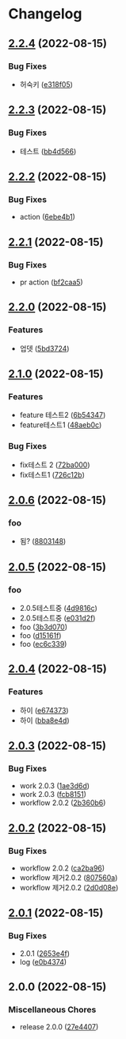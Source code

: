 # Changelog

## [2.2.4](https://github.com/cjhmoves33/versioning/compare/v2.2.3...v2.2.4) (2022-08-15)


### Bug Fixes

* 허숙키 ([e318f05](https://github.com/cjhmoves33/versioning/commit/e318f05b14c25a8aa2f187e2bdab0c56997a93bc))

## [2.2.3](https://github.com/cjhmoves33/versioning/compare/v2.2.2...v2.2.3) (2022-08-15)


### Bug Fixes

* 테스트 ([bb4d566](https://github.com/cjhmoves33/versioning/commit/bb4d56620c3490c63de2c7f8c6b48e5abd8330ce))

## [2.2.2](https://github.com/cjhmoves33/versioning/compare/v2.2.1...v2.2.2) (2022-08-15)


### Bug Fixes

* action ([6ebe4b1](https://github.com/cjhmoves33/versioning/commit/6ebe4b1fc8b39e62c9d8de0625f15cf099b3f03e))

## [2.2.1](https://github.com/cjhmoves33/versioning/compare/v2.2.0...v2.2.1) (2022-08-15)


### Bug Fixes

* pr action ([bf2caa5](https://github.com/cjhmoves33/versioning/commit/bf2caa508b04f85a313f003335931a0707845e14))

## [2.2.0](https://github.com/cjhmoves33/versioning/compare/v2.1.0...v2.2.0) (2022-08-15)


### Features

* 업뎃 ([5bd3724](https://github.com/cjhmoves33/versioning/commit/5bd3724afd6fd3173b0d51932dcf4f9877bb0a85))

## [2.1.0](https://github.com/cjhmoves33/versioning/compare/v2.0.6...v2.1.0) (2022-08-15)


### Features

* feature 테스트2 ([6b54347](https://github.com/cjhmoves33/versioning/commit/6b54347790d6b326de9df8b3c59a9758fd0b228a))
* feature테스트1 ([48aeb0c](https://github.com/cjhmoves33/versioning/commit/48aeb0c319f9f893cf232142a745d9c4002794e5))


### Bug Fixes

* fix테스트 2 ([72ba000](https://github.com/cjhmoves33/versioning/commit/72ba000c147a7bcbfb734b744faaa099c6becc49))
* fix테스트1 ([726c12b](https://github.com/cjhmoves33/versioning/commit/726c12b831d29163bf2e4057adcffb31a0cf8177))

## [2.0.6](https://github.com/cjhmoves33/versioning/compare/v2.0.5...v2.0.6) (2022-08-15)


### foo

* 됨? ([8803148](https://github.com/cjhmoves33/versioning/commit/880314833cf1187ca5b77742c8bbde4d96f74609))

## [2.0.5](https://github.com/cjhmoves33/versioning/compare/v2.0.4...v2.0.5) (2022-08-15)


### foo

* 2.0.5테스트중 ([4d9816c](https://github.com/cjhmoves33/versioning/commit/4d9816c726ec7a1f6b397c596338c83c5d0594bd))
* 2.0.5테스트중 ([e031d2f](https://github.com/cjhmoves33/versioning/commit/e031d2f4b07daf9dcc8d8a02b308b0055324a49c))
* foo ([3b3d070](https://github.com/cjhmoves33/versioning/commit/3b3d07084a9b6c2902a36437d3eb67fb25e9cd09))
* foo ([d15161f](https://github.com/cjhmoves33/versioning/commit/d15161f5f9a5e649f054c890a05b10e3fe5a8982))
* foo ([ec6c339](https://github.com/cjhmoves33/versioning/commit/ec6c339793e0c58f2c7d21d8812303b826f6c0c8))

## [2.0.4](https://github.com/cjhmoves33/versioning/compare/v2.0.3...v2.0.4) (2022-08-15)


### Features

* 하이 ([e674373](https://github.com/cjhmoves33/versioning/commit/e6743731f3cf30d72424fecc1f56e05659fc234f))
* 하이 ([bba8e4d](https://github.com/cjhmoves33/versioning/commit/bba8e4df74c2c1418d30af5db25b3b6fe22804cc))

## [2.0.3](https://github.com/cjhmoves33/versioning/compare/v2.0.2...v2.0.3) (2022-08-15)


### Bug Fixes

* work 2.0.3 ([1ae3d6d](https://github.com/cjhmoves33/versioning/commit/1ae3d6d65e24d57c68bf86d989cc86061d04f41e))
* work 2.0.3 ([fcb8151](https://github.com/cjhmoves33/versioning/commit/fcb81512c5327f7db29eb8d7d16eb2d7ba250672))
* workflow 2.0.2 ([2b360b6](https://github.com/cjhmoves33/versioning/commit/2b360b68547cc8b50dd4db08125cbda018292ed1))

## [2.0.2](https://github.com/cjhmoves33/versioning/compare/v2.0.1...v2.0.2) (2022-08-15)


### Bug Fixes

* workflow 2.0.2 ([ca2ba96](https://github.com/cjhmoves33/versioning/commit/ca2ba96631379e46cd836bffcb61cb59fad37de8))
* workflow 제거2.0.2 ([807560a](https://github.com/cjhmoves33/versioning/commit/807560aebbaac9f993f6b276c4d55976f72b5951))
* workflow 제거2.0.2 ([2d0d08e](https://github.com/cjhmoves33/versioning/commit/2d0d08e41526d0ac991534aa3eac369043435665))

## [2.0.1](https://github.com/cjhmoves33/versioning/compare/v2.0.0...v2.0.1) (2022-08-15)


### Bug Fixes

* 2.0.1 ([2653e4f](https://github.com/cjhmoves33/versioning/commit/2653e4fa37ab4b7cee85332dd180b6072455fce3))
* log ([e0b4374](https://github.com/cjhmoves33/versioning/commit/e0b43744f30a60d88dcfba4058b2bb2d1e3b7bc3))

## 2.0.0 (2022-08-15)


### Miscellaneous Chores

* release 2.0.0 ([27e4407](https://github.com/cjhmoves33/versioning/commit/27e440776882da0434703be5dc5a99c03074ba35))
